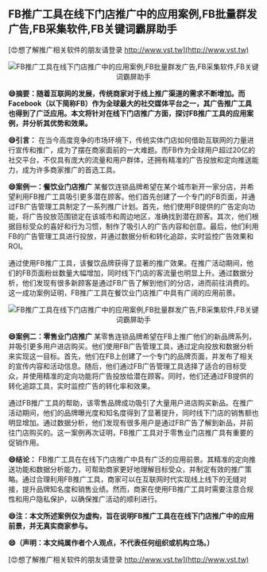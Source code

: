 ## **FB推广工具在线下门店推广中的应用案例,FB批量群发广告,FB采集软件,FB关键词霸屏助手**

[😍想了解推广相关软件的朋友请登录 http://www.vst.tw](http://www.vst.tw)

 <center><img src="https://vst.tw/MP4/tuiguang/png/0.png" alt="FB推广工具在线下门店推广中的应用案例,FB批量群发广告,FB采集软件,FB关键词霸屏助手"></center>

**😄摘要：随着互联网的发展，传统商家对于线上推广渠道的需求不断增加。而Facebook（以下简称FB）作为全球最大的社交媒体平台之一，其广告推广工具也得到了广泛应用。本文将针对在线下门店推广方面，探讨FB推广工具的应用案例，并分析其优势和效果。**

**😄引言：**
在当今高度竞争的市场环境下，传统实体门店如何借助互联网的力量进行宣传和推广，成为了摆在商家面前的一大难题。而FB作为全球用户超过20亿的社交平台，不仅具有庞大的流量和用户群体，还拥有精准的广告投放和定向推送能力，成为许多商家推广的首选工具。

**😄案例一：餐饮业门店推广**
某餐饮连锁品牌希望在某个城市新开一家分店，并希望利用FB推广工具吸引更多潜在顾客。他们首先创建了一个专门的FB页面，并通过FB广告管理工具制定了一系列推广计划。首先，他们使用FB提供的广告定向功能，将广告投放范围锁定在该城市和周边地区，准确找到潜在顾客。其次，他们根据目标受众的喜好和行为习惯，制作了吸引人的广告内容和创意。最后，他们利用FB的广告管理工具进行投放，并通过数据分析和转化追踪，实时监控广告效果和ROI。

通过使用FB推广工具，该餐饮品牌获得了显著的推广效果。在推广活动期间，他们的FB页面粉丝数量大幅增加，同时线下门店的客流量也明显上升。通过数据分析，他们发现有很多新顾客是通过FB广告了解到他们的分店，进而前往消费的。这一成功案例证明，FB推广工具在餐饮业门店推广中具有广阔的应用前景。

 <center><img src="https://vst.tw/MP4/tuiguang/png/8.png" alt="FB推广工具在线下门店推广中的应用案例,FB批量群发广告,FB采集软件,FB关键词霸屏助手"></center>

**😄案例二：零售业门店推广**
某零售连锁品牌希望在FB上推广他们的新品牌系列，并吸引更多用户进店购买。他们使用FB广告管理工具，通过定向投放和数据分析来实现这一目标。首先，他们在FB上创建了一个专门的品牌页面，并发布了相关的宣传内容和活动信息。随后，他们通过FB广告管理工具选择了适合的目标受众，并使用精准的定向功能将广告投放给潜在顾客。同时，他们还通过FB提供的转化追踪工具，实时监控广告的转化率和效果。

通过FB推广工具的帮助，该零售品牌成功吸引了大量用户进店购买新品。在推广活动期间，他们的品牌曝光度和知名度得到了显著提升，同时线下门店的销售额也明显增加。通过数据分析，他们发现有很多用户是通过FB广告了解到新品，并前往门店购买的。这一案例再次证明，FB推广工具对于零售业门店推广具有重要的促销作用。

**😄结论：**
FB推广工具在在线下门店推广中具有广泛的应用前景。其精准的定向推送功能和数据分析能力，可帮助商家更好地理解目标受众，并制定有效的推广策略。通过合理利用FB推广工具，商家可以在互联网时代实现线上线下的无缝对接，提升品牌知名度和销售业绩。然而，商家在使用FB推广工具时需要注意合规性和用户隐私保护，以确保推广活动的顺利进行。

**😄注：本文所述案例仅为虚构，旨在说明FB推广工具在在线下门店推广中的应用前景，并无真实商家参与。**

**😄（声明：本文纯属作者个人观点，不代表任何组织或机构立场。）**

[😍想了解推广相关软件的朋友请登录 http://www.vst.tw](http://www.vst.tw)



